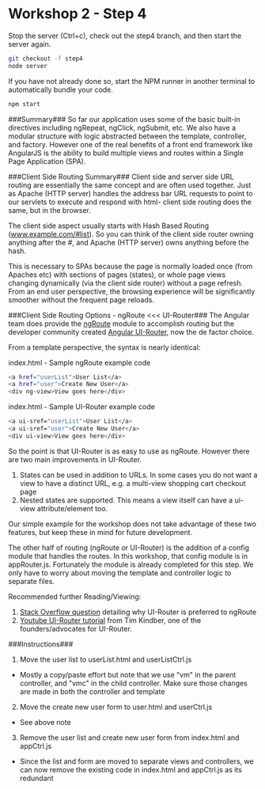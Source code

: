 # Workshop 2 - Step 4

Stop the server (Ctrl+c), check out the step4 branch, and then start the server again.

```bash
git checkout -f step4
node server
```

If you have not already done so, start the NPM runner in another terminal to automatically bundle your code.
```bash
npm start
```

###Summary###
So far our application uses some of the basic built-in directives including ngRepeat, ngClick, ngSubmit, etc. We also have a modular structure with logic abstracted between the template, controller, and factory. However one of the real benefits of a front end framework like AngularJS is the ability to build multiple views and routes within a Single Page Application (SPA).

###Client Side Routing Summary###
Client side and server side URL routing are essentially the same concept and are often used together. Just as Apache (HTTP server) handles the address bar URL requests to point to our servlets to execute and respond with html- client side routing does the same, but in the browser.

The client side aspect usually starts with Hash Based Routing (www.example.com/#list). So you can think of the client side router owning anything after the #, and Apache (HTTP server) owns anything before the hash.

This is necessary to SPAs because the page is normally loaded once (from Apaches etc) with sections of pages (states), or whole page views changing dynamically (via the client side router) without a page refresh. From an end user perspective, the browsing experience will be significantly smoother without the frequent page reloads.

###Client Side Routing Options - ngRoute <<< UI-Router###
The Angular team does provide the [ngRoute](https://docs.angularjs.org/api/ngRoute) module to accomplish routing but the developer community created [Angular UI-Router](https://github.com/angular-ui/ui-router), now the de factor choice.

From a template perspective, the syntax is nearly identical:

index.html - Sample ngRoute example code
```bash
<a href="userList">User List</a>
<a href="user">Create New User</a>
<div ng-view>View goes here</div>
```

index.html - Sample UI-Router example code
```bash
<a ui-sref="userList">User List</a>
<a ui-sref="user">Create New User</a>
<div ui-view>View goes here</div>
```

So the point is that UI-Router is as easy to use as ngRoute. However there are two main improvements in UI-Router.
1. States can be used in addition to URLs. In some cases you do not want a view to have a distinct URL, e.g. a multi-view shopping cart checkout page
2. Nested states are supported. This means a view itself can have a ui-view attribute/element too.

Our simple example for the workshop does not take advantage of these two features, but keep these in mind for future development.

The other half of routing (ngRoute or UI-Router) is the addition of a config module that handles the routes. In this workshop, that config module is in appRouter.js. Fortunately the module is already completed for this step. We only have to worry about moving the template and controller logic to separate files.

Recommended further Reading/Viewing:

1. [Stack Overflow question](http://stackoverflow.com/questions/21023763/angularjs-difference-between-angular-route-and-angular-ui-router) detailing why UI-Router is preferred to ngRoute
2. [Youtube UI-Router tutorial](https://www.youtube.com/watch?v=dqJRoh8MnBo) from Tim Kindber, one of the founders/advocates for UI-Router.

###Instructions###
1. Move the user list to userList.html and userListCtrl.js
 * Mostly a copy/paste effort but note that we use "vm" in the parent controller, and "vmc" in the child controller. Make sure those changes are made in both the controller and template
2. Move the create new user form to user.html and userCtrl.js
 * See above note
3. Remove the user list and create new user form from index.html and appCtrl.js
 * Since the list and form are moved to separate views and controllers, we can now remove the existing code in index.html and appCtrl.js as its redundant
